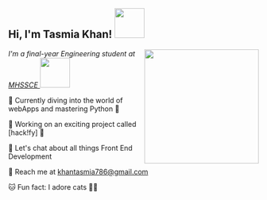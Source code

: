 <h2> Hi, I'm Tasmia Khan! <img src="https://media.giphy.com/media/mGcNjsfWAjY5AEZNw6/giphy.gif" width="60"></h2>
<img align='right' src="https://media.giphy.com/media/ieyl9zmCjO4b4t6qoY/giphy.gif" width="230">
<p><em>I'm a final-year Engineering student at <a href="https://www.mhssce.ac.in/"> MHSSCE  </a><img src="https://media.giphy.com/media/VgCDAzcKvsR6OM0uWg/giphy.gif" width="60"> 
</em></p>

🌱 Currently diving into the world of webApps and mastering Python 🐍 <br>

🔭 Working on an exciting project called [hack!fy] 👾 <br>

💬 Let's chat about all things Front End Development   <br>

💌 Reach me at khantasmia786@gmail.com <br>

🐱 Fun fact: I adore cats 🩷🍜
